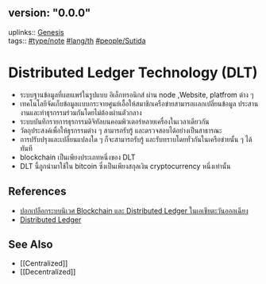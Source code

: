 ## version: "0.0.0"
uplinks:: [Genesis](app://obsidian.md/Genesis)  
tags:: [](app://obsidian.md/index.html#type/note)[#type/note](app://obsidian.md/index.html#type/note) [](app://obsidian.md/index.html#lang/th)[#lang/th](app://obsidian.md/index.html#lang/th) [](app://obsidian.md/index.html#people/Sutida)[#people/Sutida](app://obsidian.md/index.html#people/Sutida)

# Distributed Ledger Technology (DLT)
- ระบบฐานข้อมูลที่เผยแพร่ในรูปแบบ อิเล็กทรอนิกส์ ผ่าน node ,Website, platfrom ต่าง ๆ 
- เทคโนโลยีจัดเก็บข้อมูลเเบบกระจายศูนย์เอื้อให้สมาชิกเครือข่ายสามารถเเลกเปลี่ยนข้อมูล ประสานงานและทำธุรกรรมร่วมกันโดยไม่ต้องผ่านตัวกลาง
- ระบบบันทึกรายการธุรกรรมดิจิทัลบนคอมพิวเตอร์หลายเครื่องในเวลาเดียวกัน
- วัตถุประสงค์เพื่อให้ธุรกรรมต่าง ๆ สามารถรับรู้ และตรวจสอบได้อย่างเป็นสาธารณะ
- การปรับปรุงและเปลี่ยนแปลงใด ๆ ก็จะสามารถรับรู้ และรับทราบโดยทั่วกันในเครือข่ายนั้น ๆ ได้ทันที
- blockchain เป็นเพียงประเภทหนึ่งของ DLT
- DLT นี้ถูกนำมาใช้ใน bitcoin ซึ่งเป็นเพียงสกุลเงิน cryptocurrency หนึ่งเท่านั้น

## References
- [ปอกเปลือกระบบนิเวศ Blockchain และ Distributed Ledger ในเอเชียตะวันออกเฉียง](ใต้https://blog.getlinks.com/%E0%B8%9B%E0%B8%AD%E0%B8%81%E0%B9%80%E0%B8%9B%E0%B8%A5%E0%B8%B7%E0%B8%AD%E0%B8%81%E0%B8%A3%E0%B8%B0%E0%B8%9A%E0%B8%9A%E0%B8%99%E0%B8%B4%E0%B9%80%E0%B8%A7%E0%B8%A8-blockchain-%E0%B9%81%E0%B8%A5/)
- [Distributed Ledger](https://www.ceochannels.com/dictionary-d/distributed-ledger/)

## See Also
- [[Centralized]]
- [[Decentralized]]







